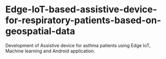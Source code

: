# Edge-IoT-based-assistive-device-for-respiratory-patients-based-on-geospatial-data

Development of Assistive device for asthma patients using Edge IoT, Machine learning and Android application.
